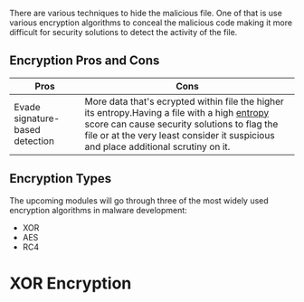 There are various techniques to hide the malicious file. One of that is use various encryption algorithms to conceal the malicious code making it more difficult for security solutions to detect the activity of the file.

## Encryption Pros and Cons

| Pros                            | Cons                                                                                                                                                                                                                                                                                        |
| ------------------------------- | ------------------------------------------------------------------------------------------------------------------------------------------------------------------------------------------------------------------------------------------------------------------------------------------- |
| Evade signature-based detection | More data that's ecrypted within file the higher its entropy.Having a file with a high [entropy](https://practicalsecurityanalytics.com/file-entropy/) score can cause security solutions to flag the file or at the very least consider it suspicious and place additional scrutiny on it. |

## Encryption Types

The upcoming modules will go through three of the most widely used encryption algorithms in malware development:

- XOR
- AES
- RC4

# XOR Encryption